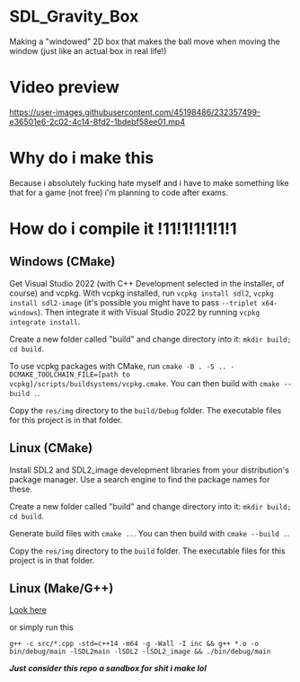 # SDL_Gravity_Box
Making a "windowed" 2D box that makes the ball move when moving the window (just like an actual box in real life!)

# Video preview

https://user-images.githubusercontent.com/45198486/232357499-e36501e6-2c02-4c14-8fd2-1bdebf58ee01.mp4

# Why do i make this
Because i absolutely fucking hate myself and i have to make something like that for a game (not free) i'm planning to code after exams.

# How do i compile it !11!1!1!1!1!1

## Windows (CMake)

Get Visual Studio 2022 (with C++ Development selected in the installer, of course) and vcpkg. With vcpkg installed, run ``vcpkg install sdl2``, ``vcpkg install sdl2-image`` (it's possible you might have to pass ``--triplet x64-windows``). Then integrate it with Visual Studio 2022 by running ``vcpkg integrate install``. 

Create a new folder called "build" and change directory into it: ``mkdir build; cd build``. 

To use vcpkg packages with CMake, run ``cmake -B . -S .. -DCMAKE_TOOLCHAIN_FILE=[path to vcpkg]/scripts/buildsystems/vcpkg.cmake``. You can then build with ``cmake --build .``.

Copy the ``res/img`` directory to the ``build/Debug`` folder. The executable files for this project is in that folder.

## Linux (CMake)

Install SDL2 and SDL2_image development libraries from your distribution's package manager. Use a search engine to find the package names for these.

Create a new folder called "build" and change directory into it: ``mkdir build; cd build``.

Generate build files with ``cmake ..``. You can then build with ``cmake --build .``. 

Copy the ``res/img`` directory to the ``build`` folder. The executable files for this project is in that folder.

## Linux (Make/G++)

[Look here](https://lazyfoo.net/tutorials/SDL/01_hello_SDL/index.php)

or simply run this

``` g++ -c src/*.cpp -std=c++14 -m64 -g -Wall -I inc && g++ *.o -o bin/debug/main -lSDL2main -lSDL2 -lSDL2_image && ./bin/debug/main ```


_**Just consider this repo a sandbox for shit i make lol**_





